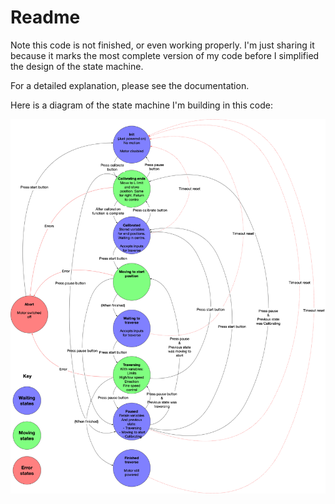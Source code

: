 # Readme

Note this code is not finished, or even working properly. I'm just sharing it because it marks the most complete version of my code before I simplified the design of the state machine. 

For a detailed explanation, please see the documentation.

Here is a diagram of the state machine I'm building in this code:

![](slider-state-machine-v2.png)
